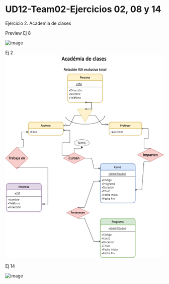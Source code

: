 # UD12-Team02-Ejercicios 02, 08 y 14
Ejercicio 2. Academia de clases 

Preview Ej 8

![image](https://user-images.githubusercontent.com/65864090/164398468-9a7a7fd2-ead1-48f0-805a-aae90f10f3d7.png)

Ej 2
![image](https://github.com/JagaScripts/UD12-Team02-Ejercicio02/blob/master/Ejercicio2Academia%20de%20clases.png)


Ej 14 

![image](https://github.com/JagaScripts/UD12-Team02-Ejercicios-02-08-14/blob/master/Ejercicio2-14RedSocial.PNG)
